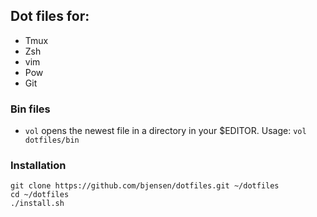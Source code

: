 ## Dot files for:
- Tmux
- Zsh
- vim
- Pow
- Git


### Bin files
- ```vol``` opens the newest file in a directory in your $EDITOR. Usage: ```vol dotfiles/bin```

### Installation

```
git clone https://github.com/bjensen/dotfiles.git ~/dotfiles
cd ~/dotfiles
./install.sh
```
